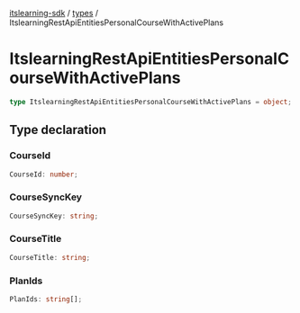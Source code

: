 [itslearning-sdk](../../modules.md) / [types](../index.md) / ItslearningRestApiEntitiesPersonalCourseWithActivePlans

# ItslearningRestApiEntitiesPersonalCourseWithActivePlans

```ts
type ItslearningRestApiEntitiesPersonalCourseWithActivePlans = object;
```

## Type declaration

### CourseId

```ts
CourseId: number;
```

### CourseSyncKey

```ts
CourseSyncKey: string;
```

### CourseTitle

```ts
CourseTitle: string;
```

### PlanIds

```ts
PlanIds: string[];
```
